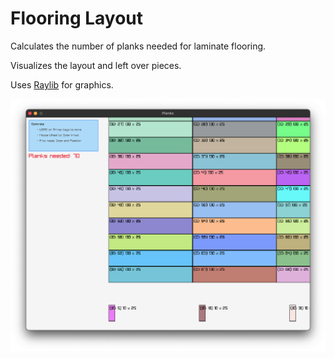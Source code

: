 # Flooring Layout

Calculates the number of planks needed for laminate flooring.

Visualizes the layout and left over pieces.

Uses [Raylib](https://github.com/raysan5/raylib/) for graphics.

<img src="screenshot/screenshot.png" alt="screenshot">